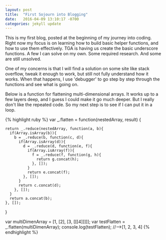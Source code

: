 ```yaml
---
layout: post
title:  "First Sojourn into Blogging"
date:   2016-04-09 13:10:17 -0700
categories: jekyll update
---
```


This is my first blog, posted at the beginning of my journey into coding.  Right now my focus is on learning how to build basic helper functions, and how to use them effectively.  TGA is having us create the basic underscore functions.  A few I can solve on my own.  Some required research.  And some are still unsolved.  

One of my concerns is that I will find a solution on some site like stack overflow, tweak it enough to work, but still not fully understand how it works.  When that happens, I use 'debugger' to go step by step through the functions and see what is going on.

Below is a function for flattening multi-dimensional arrays.  It works up to a few layers deep, and I guess I could make it go much deeper.  But I really don't like the repeated code.  So my next step is to see if I can put it in a loop.  

<!-- You’ll find this post in your `_posts` directory. Go ahead and edit it and re-build the site to see your changes. You can rebuild the site in many different ways, but the most common way is to run `jekyll serve`, which launches a web server and auto-regenerates your site when a file is updated.

To add new posts, simply add a file in the `_posts` directory that follows the convention `YYYY-MM-DD-name-of-post.ext` and includes the necessary front matter. Take a look at the source for this post to get an idea about how it works.

Jekyll also offers powerful support for code snippets: -->

{% highlight ruby %}
 var _.flatten = function(nestedArray, result) {

    return _.reduce(nestedArray, function(a, b){
      if(Array.isArray(b)){
        b = _.reduce(b, function(c, d){
          if(Array.isArray(d)){
            d = _.reduce(d, function(e, f){
              if(Array.isArray(f)){
                f = _.reduce(f, function(g, h){
                  return g.concat(h);
                }, []);
              }
              return e.concat(f);
            }, []);
          }
          return c.concat(d);
        }, []);
      }
      return a.concat(b);
    }, []);
  }

  var multiDimenArray = [1, [2], [3, [[[4]]]]];
  var testFlatten = _.flatten(multiDimenArray);
  console.log(testFlatten); //-->[1, 2, 3, 4]
{% endhighlight %}



<!-- Check out the [Jekyll docs][jekyll-docs] for more info on how to get the most out of Jekyll. File all bugs/feature requests at [Jekyll’s GitHub repo][jekyll-gh]. If you have questions, you can ask them on [Jekyll Talk][jekyll-talk]. -->

[jekyll-docs]: http://jekyllrb.com/docs/home
[jekyll-gh]:   https://github.com/jekyll/jekyll
[jekyll-talk]: https://talk.jekyllrb.com/
